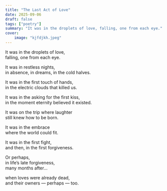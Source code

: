 ```yaml
---
title: "The Last Act of Love"
date: 2025-09-06
draft: false
tags: ["poetry"]
summary: "It was in the droplets of love, falling, one from each eye."
cover:
    image: "kjfdjkh.jpeg"
---
```

It was in the droplets of love,<br>
falling, one from each eye.<br>

It was in restless nights,<br>
in absence, in dreams, in the cold halves.<br>

It was in the first touch of hands,<br>
in the electric clouds that killed us.<br>

It was in the asking for the first kiss,<br>
in the moment eternity believed it existed.<br>

It was on the trip where laughter<br>
still knew how to be born.<br>

It was in the embrace<br>
where the world could fit.<br>

It was in the first fight,<br>
and then, in the first forgiveness.<br>

Or perhaps,<br>
in life’s late forgiveness,<br>
many months after...<br>

when loves were already dead,<br>
and their owners — perhaps — too.<br>